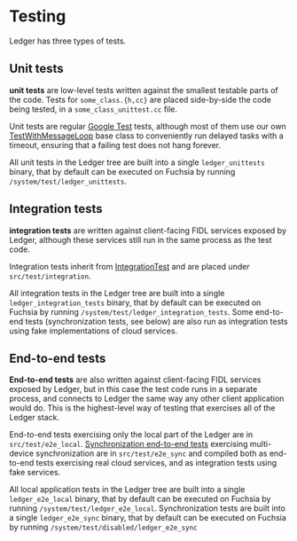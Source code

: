# Testing

Ledger has three types of tests.

## Unit tests

**unit tests** are low-level tests written against the smallest testable parts of
the code. Tests for `some_class.{h,cc}` are placed side-by-side the code being
tested, in a `some_class_unittest.cc` file.

Unit tests are regular [Google Test] tests, although most of them use our own
[TestWithMessageLoop] base class to conveniently run delayed tasks with a
timeout, ensuring that a failing test does not hang forever.

All unit tests in the Ledger tree are built into a single `ledger_unittests`
binary, that by default can be executed on Fuchsia by running
`/system/test/ledger_unittests`.

## Integration tests

**integration tests** are written against client-facing FIDL services exposed by
Ledger, although these services still run in the same process as the test code.

Integration tests inherit from [IntegrationTest] and are placed under
`src/test/integration`.

All integration tests in the Ledger tree are built into a single
`ledger_integration_tests` binary, that by default can be executed on Fuchsia by
running `/system/test/ledger_integration_tests`. Some end-to-end tests
(synchronization tests, see below) are also run as integration tests using fake
implementations of cloud services.

## End-to-end tests

**End-to-end tests** are also written against client-facing FIDL services
exposed by Ledger, but in this case the test code runs in a separate process,
and connects to Ledger the same way any other client application would do. This
is the highest-level way of testing that exercises all of the Ledger stack.

End-to-end tests exercising only the local part of the Ledger are in
`src/test/e2e_local`. [Synchronization end-to-end tests] exercising multi-device
synchronization are in `src/test/e2e_sync` and compiled both as end-to-end tests
exercising real cloud services, and as integration tests using fake services.

All local application tests in the Ledger tree are built into a single
`ledger_e2e_local` binary, that by default can be executed on Fuchsia by running
`/system/test/ledger_e2e_local`. Synchronization tests are built into a single `ledger_e2e_sync`
binary, that by default can be executed on Fuchsia by running `/system/test/disabled/ledger_e2e_sync`

[Google Test]: https://github.com/google/googletest
[TestWithMessageLoop]: https://fuchsia.googlesource.com/ledger/+/master/src/test/test_with_message_loop.h
[IntegrationTest]: https://fuchsia.googlesource.com/ledger/+/master/src/test/integration/integration_test.h
[Synchronization end-to-end tests]: https://fuchsia.googlesource.com/ledger/+/master/src/test/e2e_sync/README.md
